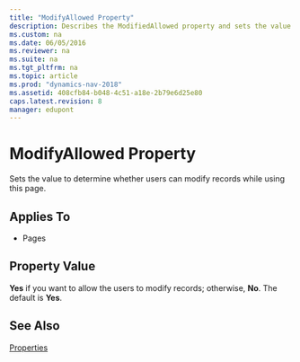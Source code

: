 ```yaml
---
title: "ModifyAllowed Property"
description: Describes the ModifiedAllowed property and sets the value to determine whether users can modify records while using this page.
ms.custom: na
ms.date: 06/05/2016
ms.reviewer: na
ms.suite: na
ms.tgt_pltfrm: na
ms.topic: article
ms.prod: "dynamics-nav-2018"
ms.assetid: 408cfb84-b048-4c51-a18e-2b79e6d25e80
caps.latest.revision: 8
manager: edupont
---
```

# ModifyAllowed Property
Sets the value to determine whether users can modify records while using this page.  
  
## Applies To  
  
-   Pages  
  
## Property Value  
 **Yes** if you want to allow the users to modify records; otherwise, **No**. The default is **Yes**.  
  
## See Also  
 [Properties](Properties.md)
